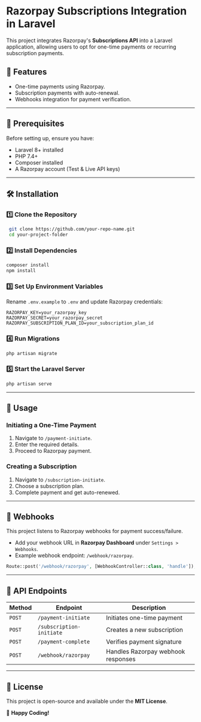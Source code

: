 # Razorpay Subscriptions Integration in Laravel

This project integrates Razorpay's **Subscriptions API** into a Laravel application, allowing users to opt for one-time payments or recurring subscription payments.

## 🚀 Features

-   One-time payments using Razorpay.
-   Subscription payments with auto-renewal.
-   Webhooks integration for payment verification.

---

## 📌 Prerequisites

Before setting up, ensure you have:

-   Laravel 8+ installed
-   PHP 7.4+
-   Composer installed
-   A Razorpay account (Test & Live API keys)

---

## 🛠️ Installation

### **1️⃣ Clone the Repository**

```bash
 git clone https://github.com/your-repo-name.git
 cd your-project-folder
```

### **2️⃣ Install Dependencies**

```bash
composer install
npm install
```

### **3️⃣ Set Up Environment Variables**

Rename `.env.example` to `.env` and update Razorpay credentials:

```env
RAZORPAY_KEY=your_razorpay_key
RAZORPAY_SECRET=your_razorpay_secret
RAZORPAY_SUBSCRIPTION_PLAN_ID=your_subscription_plan_id
```

### **4️⃣ Run Migrations**

```bash
php artisan migrate
```

### **5️⃣ Start the Laravel Server**

```bash
php artisan serve
```

---

## 🔹 Usage

### **Initiating a One-Time Payment**

1. Navigate to `/payment-initiate`.
2. Enter the required details.
3. Proceed to Razorpay payment.

### **Creating a Subscription**

1. Navigate to `/subscription-initiate`.
2. Choose a subscription plan.
3. Complete payment and get auto-renewed.

---

## 🔔 Webhooks

This project listens to Razorpay webhooks for payment success/failure.

-   Add your webhook URL in **Razorpay Dashboard** under `Settings > Webhooks`.
-   Example webhook endpoint: `/webhook/razorpay`.

```php
Route::post('/webhook/razorpay', [WebhookController::class, 'handle']);
```

---

## 📜 API Endpoints

| Method | Endpoint                 | Description                        |
| ------ | ------------------------ | ---------------------------------- |
| `POST` | `/payment-initiate`      | Initiates one-time payment         |
| `POST` | `/subscription-initiate` | Creates a new subscription         |
| `POST` | `/payment-complete`      | Verifies payment signature         |
| `POST` | `/webhook/razorpay`      | Handles Razorpay webhook responses |

---

## 📌 License

This project is open-source and available under the **MIT License**.

🚀 **Happy Coding!**
